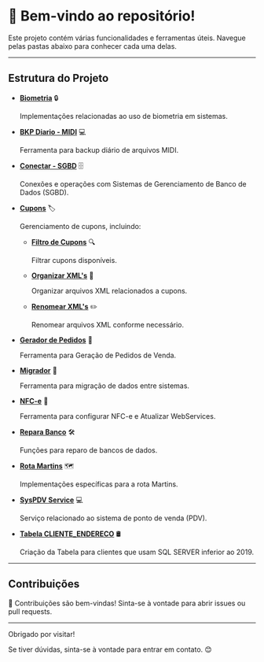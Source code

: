 # 👋 Bem-vindo ao repositório!

Este projeto contém várias funcionalidades e ferramentas úteis. Navegue pelas pastas abaixo para conhecer cada uma delas.

---

## Estrutura do Projeto

- [**Biometria**](Biometria/) 🔒

  Implementações relacionadas ao uso de biometria em sistemas.

- [**BKP Diario - MIDI**](BKP%20Diario%20-%20MIDI/) 💻
  
  Ferramenta para backup diário de arquivos MIDI.

- [**Conectar - SGBD**](Conectar%20-%20SGBD/) 🗄️
  
  Conexões e operações com Sistemas de Gerenciamento de Banco de Dados (SGBD).

- [**Cupons**](Cupons/) 🏷️  

  Gerenciamento de cupons, incluindo:

  - [**Filtro de Cupons**](Cupons/Filtro%20de%20Cupons/) 🔍
  
    Filtrar cupons disponíveis.

  - [**Organizar XML's**](Cupons/Organizar%20XML's/) 📂
  
    Organizar arquivos XML relacionados a cupons.

  - [**Renomear XML's**](Cupons/Renomear%20XML's/) ✏️
  
    Renomear arquivos XML conforme necessário.

- [**Gerador de Pedidos**](Gerador%20de%20Pedidos/) 📝

  Ferramenta para Geração de Pedidos de Venda.

- [**Migrador**](Migrador/) 🚀

  Ferramenta para migração de dados entre sistemas.

- [**NFC-e**](NFCe/) 📃

  Ferramenta para configurar NFC-e e Atualizar WebServices.

- [**Repara Banco**](Repara%20Banco/) 🛠️

  Funções para reparo de bancos de dados.

- [**Rota Martins**](Rota%20Martins/) 🗺️

  Implementações específicas para a rota Martins.

- [**SysPDV Service**](SysPDV%20Service/) 💻

  Serviço relacionado ao sistema de ponto de venda (PDV).

- [**Tabela CLIENTE_ENDERECO**](Tabela%20CLIENTE_ENDERECO/) 🛢️

  Criação da Tabela para clientes que usam SQL SERVER inferior ao 2019.

---

## Contribuições

🤝 Contribuições são bem-vindas! Sinta-se à vontade para abrir issues ou pull requests.

---

Obrigado por visitar! 

Se tiver dúvidas, sinta-se à vontade para entrar em contato. 😊